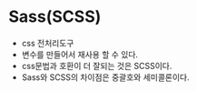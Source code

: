 # Sass(SCSS)

- css 전처리도구
- 변수를 만들어서 재사용 할 수 있다.
- css문법과 호환이 더 잘되는 것은 SCSS이다.
- Sass와 SCSS의 차이점은 중괄호와 세미콜론이다.
